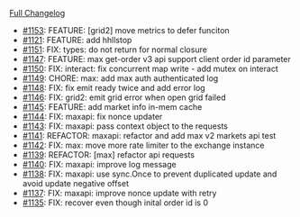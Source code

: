[Full Changelog](https://github.com/OvictorVieira/promeheux.api/compare/v1.45.0...main)

 - [#1153](https://github.com/OvictorVieira/promeheux.api/pull/1153): FEATURE: [grid2] move metrics to defer funciton
 - [#1121](https://github.com/OvictorVieira/promeheux.api/pull/1121): FEATURE: add hhllstop
 - [#1151](https://github.com/OvictorVieira/promeheux.api/pull/1151): FIX: types: do not return for normal closure
 - [#1147](https://github.com/OvictorVieira/promeheux.api/pull/1147): FEATURE: max get-order v3 api support client order id parameter
 - [#1150](https://github.com/OvictorVieira/promeheux.api/pull/1150): FIX: interact: fix concurrent map write - add mutex on interact
 - [#1149](https://github.com/OvictorVieira/promeheux.api/pull/1149): CHORE: max: add max auth authenticated log
 - [#1148](https://github.com/OvictorVieira/promeheux.api/pull/1148): FIX: fix emit ready twice and add error log
 - [#1146](https://github.com/OvictorVieira/promeheux.api/pull/1146): FIX: grid2: emit grid error when open grid failed
 - [#1145](https://github.com/OvictorVieira/promeheux.api/pull/1145): FEATURE: add market info in-mem cache
 - [#1144](https://github.com/OvictorVieira/promeheux.api/pull/1144): FIX: maxapi: fix nonce updater
 - [#1143](https://github.com/OvictorVieira/promeheux.api/pull/1143): FIX: maxapi: pass context object to the requests
 - [#1141](https://github.com/OvictorVieira/promeheux.api/pull/1141): REFACTOR: maxapi: refactor and add max v2 markets api test
 - [#1142](https://github.com/OvictorVieira/promeheux.api/pull/1142): FIX: max: move more rate limiter to the exchange instance
 - [#1139](https://github.com/OvictorVieira/promeheux.api/pull/1139): REFACTOR: [max] refactor api requests
 - [#1140](https://github.com/OvictorVieira/promeheux.api/pull/1140): FIX: maxapi: improve log message
 - [#1138](https://github.com/OvictorVieira/promeheux.api/pull/1138): FIX: maxapi: use sync.Once to prevent duplicated update and avoid update negative offset
 - [#1137](https://github.com/OvictorVieira/promeheux.api/pull/1137): FIX: maxapi: improve nonce update with retry
 - [#1135](https://github.com/OvictorVieira/promeheux.api/pull/1135): FIX: recover even though inital order id is 0
